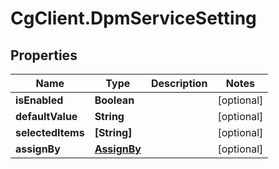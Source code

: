 # CgClient.DpmServiceSetting

## Properties

Name | Type | Description | Notes
------------ | ------------- | ------------- | -------------
**isEnabled** | **Boolean** |  | [optional] 
**defaultValue** | **String** |  | [optional] 
**selectedItems** | **[String]** |  | [optional] 
**assignBy** | [**AssignBy**](AssignBy.md) |  | [optional] 


